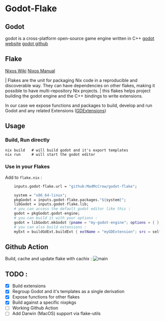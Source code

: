 # Godot-Flake
## Godot
godot is a cross-platform open-source game engine written in C++ 
[godot website](godotengine.org/)
[godot github](https://github.com/godotengine)

## Flake
[Nixos Wiki](https://nixos.wiki/wiki/Flakes)
[Nixos Manual](https://nixos.org/manual/nix/unstable/command-ref/new-cli/nix3-flake.html)

| Flakes are the unit for packaging Nix code in a reproducible and discoverable way. They can have dependencies on other flakes, making it possible to have multi-repository Nix projects.
| this flakes helps project building the godot engine and the C++ bindings to write extensions.

In our case we expose functions and packages to build, develop and run Godot and any related Extensions ([GDExtensions](https://godotengine.org/article/introducing-gd-extensions/))

## Usage

### Build, Run directly
```
nix build   # will build godot and it's export templates
nix run     # will start the godot editor
```

### Use in your Flakes

Add to `flake.nix` :
```nix
    inputs.godot-flake.url = "github:MadMcCrow/godot-flake";
```
```nix
    system = "x86_64-linux";
    pkgGodot = inputs.godot-flake.packages."${system}";
    libGodot = inputs.godot-flake.lib;
    # you can access the default godot editor like this :
    godot = pkgGodot.godot-engine;
    # you can build it with your options : 
    godot = libGodot.mkGodot {pname = "my-godot-engine"; options = { }; withTemplates = false;};
    # you can also build extensions :
    myExt = buildGdExt.buildExt { extName = "myGDExtension"; src = self; target = "editor"; };
```

## Github Action

Build, cache and update flake with cachix : ![main](https://github.com/MadMcCrow/Godot-flake/.github/workflows/main.yml/badge.svg)

## TODO :

 - [X] Build extensions
 - [X] Regroup Godot and it's templates as a single derivation
 - [X] Expose functions for other flakes
 - [X] Build against a specific nixpkgs
 - [ ] Working Github Action
 - [ ] Add Darwin (MacOS) support via flake-utils
